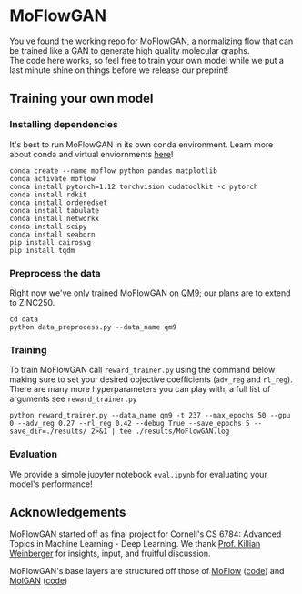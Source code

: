 # MoFlowGAN

You've found the working repo for MoFlowGAN, a normalizing flow that can be trained like a GAN to generate high quality molecular graphs.  
The code here works, so feel free to train your own model while we put a last minute shine on things before we release our preprint!  

## Training your own model

### Installing dependencies

It's best to run MoFlowGAN in its own conda environment. Learn more about conda and virtual enviornments [here](https://conda.io/projects/conda/en/latest/index.html)!

```
conda create --name moflow python pandas matplotlib 
conda activate moflow
conda install pytorch=1.12 torchvision cudatoolkit -c pytorch
conda install rdkit
conda install orderedset
conda install tabulate
conda install networkx
conda install scipy
conda install seaborn
pip install cairosvg
pip install tqdm
```

### Preprocess the data

Right now we've only trained MoFlowGAN on [QM9](http://quantum-machine.org/datasets/); our plans are to extend to ZINC250.  

```
cd data
python data_preprocess.py --data_name qm9
```

<!-- We should probably host a copy of the kekulized dataset people can just wget? -->

### Training

To train MoFlowGAN call `reward_trainer.py` using the command below making sure to set your desired objective coefficients (`adv_reg` and `rl_reg`). There are many more hyperparameters you can play with, a full list of arguments see `reward_trainer.py`

```
python reward_trainer.py --data_name qm9 -t 237 --max_epochs 50 --gpu 0 --adv_reg 0.27 --rl_reg 0.42 --debug True --save_epochs 5 --save_dir=./results/ 2>&1 | tee ./results/MoFlowGAN.log
```

### Evaluation

We provide a simple jupyter notebook `eval.ipynb` for evaluating your model's performance!

<!-- TODO: Clean up a notebook for production -->

## Acknowledgements

MoFlowGAN started off as final project for Cornell's CS 6784: Advanced Topics in Machine Learning - Deep Learning. We thank [Prof. Killian Weinberger](https://www.cs.cornell.edu/~kilian/) for insights, input, and fruitful discussion.  

MoFlowGAN's base layers are structured off those of [MoFlow](https://arxiv.org/abs/2006.10137) ([code](https://github.com/calvin-zcx/moflow)) and [MolGAN](https://arxiv.org/abs/1805.11973) ([code](https://github.com/nicola-decao/MolGAN))
